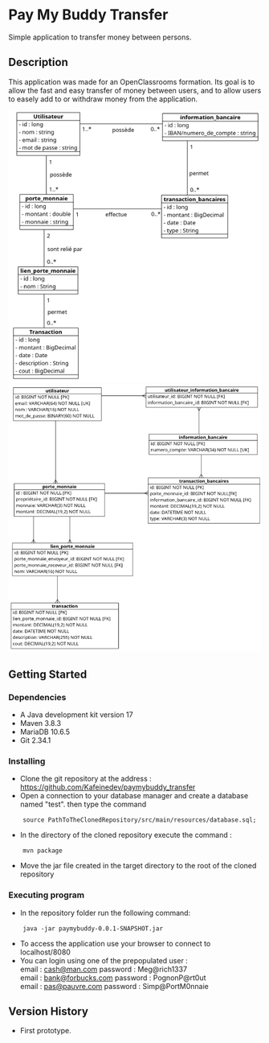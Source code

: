 # Pay My Buddy Transfer

Simple application to transfer money between persons.

## Description

This application was made for an OpenClassrooms formation. Its goal is to allow the fast and easy transfer of money between users, and to allow users to easely add to or withdraw money from the application.

![Image](docs/diagramme_de_classe_uml.png)
![Image](docs/modèle_physique_de_données.png)

## Getting Started

### Dependencies

* A Java development kit version 17
* Maven 3.8.3
* MariaDB 10.6.5
* Git 2.34.1

### Installing

* Clone the git repository at the address :
    https://github.com/Kafeinedev/paymybuddy_transfer
* Open a connection to your database manager and create a database named "test".
then type the command
```
    source PathToTheClonedRepository/src/main/resources/database.sql;
```
* In the directory of the cloned repository execute the command :
```
    mvn package
```
* Move the jar file created in the target directory to the root of the cloned repository

### Executing program

* In the repository folder run the following command:
```
    java -jar paymybuddy-0.0.1-SNAPSHOT.jar
```
* To access the application use your browser to connect to localhost/8080
* You can login using one of the prepopulated user :\
email : cash@man.com password : Meg@rich1337\
email : bank@forbucks.com password : PognonP@rt0ut\
email : pas@pauvre.com password : Simp@PortM0nnaie

## Version History

* First prototype.
